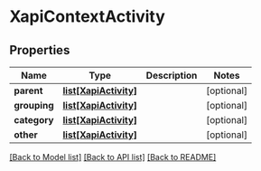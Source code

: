 # XapiContextActivity

## Properties
Name | Type | Description | Notes
------------ | ------------- | ------------- | -------------
**parent** | [**list[XapiActivity]**](XapiActivity.md) |  | [optional] 
**grouping** | [**list[XapiActivity]**](XapiActivity.md) |  | [optional] 
**category** | [**list[XapiActivity]**](XapiActivity.md) |  | [optional] 
**other** | [**list[XapiActivity]**](XapiActivity.md) |  | [optional] 

[[Back to Model list]](../README.md#documentation-for-models) [[Back to API list]](../README.md#documentation-for-api-endpoints) [[Back to README]](../README.md)

